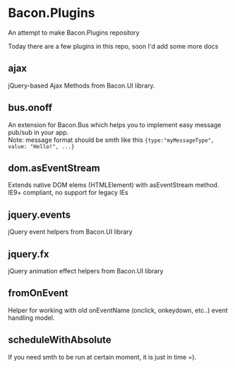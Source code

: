 Bacon.Plugins
=============

An attempt to make Bacon.Plugins repository

Today there are a few plugins in this repo, soon I'd add some more docs 

ajax
----

jQuery-based Ajax Methods from Bacon.UI library.

bus.onoff
---------

An extension for Bacon.Bus which helps you to implement easy message pub/sub in your app.  
Note: message format should be smth like this `{type:"myMessageType", value: "Hello!", ...}`

dom.asEventStream
-----------------

Extends native DOM elems (HTMLElement) with asEventStream method. IE9+ compliant, no support for legacy IEs 

jquery.events
-------------

jQuery event helpers from Bacon.UI library

jquery.fx
---------

jQuery animation effect helpers from Bacon.UI library

fromOnEvent
-----------

Helper for working with old onEventName (onclick, onkeydown, etc..) event handling model.

scheduleWithAbsolute
--------------------

If you need smth to be run at certain moment, it is just in time =).

